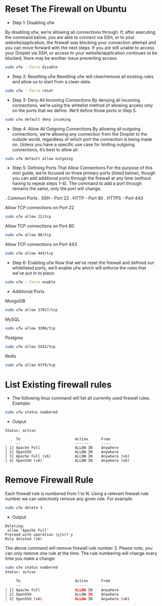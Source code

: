 # Reset The Firewall on Ubuntu
- Step 1: Disabling ufw

By disabling ufw, we’re allowing all connections through. If, after executing the command below, you are able to connect via SSH, or to your website/application, the firewall was blocking your connection attempt and you can move forward with the next steps. If you are still unable to access your Droplet via SSH, or access to your website/application continues to be blocked, there may be another issue preventing access.

```bash
sudo ufw --force disable
```
- Step 2: Resetting ufw
Resetting ufw will clear/remove all existing rules and allow us to start from a clean slate.
```bash
sudo ufw --force reset
```
- Step 3: Deny All Incoming Connections
By denying all incoming connections, we’re using the whitelist method of allowing access only on the ports that we define. We’ll define those ports in Step 5.

```bash
sudo ufw default deny incoming
```
- Step 4: Allow All Outgoing Connections
By allowing all outgoing connections, we’re allowing any connection from the Droplet to the outside world, regardless of which port the connection is being made on. Unless you have a specific use case for limiting outgoing connections, it’s best to allow all.

```bash
sudo ufw default allow outgoing
```
- Step 5: Defining Ports That Allow Connections
For the purpose of this mini guide, we’re focused on three primary ports (listed below), though you can add additional ports through the firewall at any time (without having to repeat steps 1-4). The command to add a port through remains the same, only the port will change.

. Common Ports
. SSH - Port 22
. HTTP - Port 80
. HTTPS - Port 443

Allow TCP connections on Port 22

```bash
sudo ufw allow 22/tcp
```
Allow TCP connections on Port 80
```bash
sudo ufw allow 80/tcp
```
Allow TCP connections on Port 443
```bash
sudo ufw allow 443/tcp
```
- Step 6: Enabling ufw
Now that we’ve reset the firewall and defined our whitelisted ports, we’ll enable ufw which will enforce the rules that we’ve put in to place.

```bash
sudo ufw --force enable
```

- Additional Ports

MongoDB
```bash
sudo ufw allow 27017/tcp
```
MySQL
```bash
sudo ufw allow 3306/tcp
```
Postgres
```bash
sudo ufw allow 5432/tcp
```
Redis
```bash
sudo ufw allow 6379/tcp
```


# List Existing firewall rules
- The following linux command will list all currently used firewall rules. Example:

```bash
sudo ufw status numbered
```
- Output
```
Status: active

     To                         Action      From
     --                         ------      ----
[ 1] Apache Full                ALLOW IN    Anywhere                  
[ 2] OpenSSH                    ALLOW IN    Anywhere                  
[ 3] Apache Full (v6)           ALLOW IN    Anywhere (v6)             
[ 4] OpenSSH (v6)               ALLOW IN    Anywhere (v6)
```
# Remove Firewall Rule

Each firewall rule is numbered from 1 to N. Using a relevant firewall rule number we can selectively remove any given rule. For example:

```bash
sudo ufw delete 3
```
- Output
```
Deleting:
 allow 'Apache Full'
Proceed with operation (y|n)? y
Rule deleted (v6)
```

The above command will remove firewall rule number 3. Please note, you can only remove one rule at the time. The rule numbering will change every time you make a change:

```bash
sudo ufw status numbered
Status: active

     To                         Action      From
     --                         ------      ----
[ 1] Apache Full                ALLOW IN    Anywhere                  
[ 2] OpenSSH                    ALLOW IN    Anywhere                  
[ 3] OpenSSH (v6)               ALLOW IN    Anywhere (v6)
```
